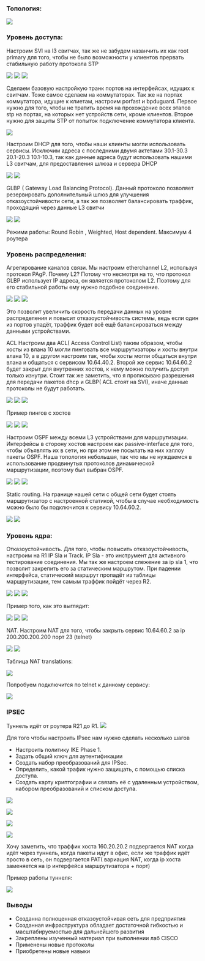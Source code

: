 ### Топология:

![](./imgs/1.png)





### Уровень доступа:

Настроим SVI на l3 свитчах, так же не забудем назанчить их как root primary для того, чтобы не было возможности у клиентов прервать стабильную работу протокола STP

![](./imgs/2.png)
![](./imgs/3.png)
![](./imgs/6.png)

Сделаем базовую настройкую транк портов на интерфейсах, идущих к свитчам. Тоже самое сделаем на коммутаторах.
Так же на портах коммутатора, идущие к клиетам, настроим porfast и bpduguard. Первое нужно для того, чтобы не тратить время на прохождение всех этапов stp на портах, на которых нет устройств сети, кроме клиентов.
Второе нужно для защиты STP от попыток подключение коммутатора клиента.

![](./imgs/35.png)

Настроим DHCP для того, чтобы наши клиенты могли использовать сервисы. Исключим адреса с последними двумя актетами 30.1-30.3 20.1-20.3 10.1-10.3, так как данные адреса будут использовать нашими L3 свитчам, для предоставления шлюза и сервера DHCP 

![](./imgs/4.png)
![](./imgs/5.png)

GLBP ( Gateway Load Balancing Protocol). Данный протоколо позволяет резервировать дополнительный шлюз для улучшения отказоустойчивости сети, а так же позволяет балансировать траффик, проходящий через данные L3 свитчи


![](./imgs/7.png)
![](./imgs/8.png)

Режими работы: Round Robin , Weighted, Host dependent. Максимум 4 роутера

### Уровень распределения:

Агрегирование каналов связи. Мы настроим etherchannel L2, используя протокол PAgP. Почему L2? Потому что несмотря на то, что протокол GLBP использует IP адреса, он является протоколом L2. Поэтому для его стабильной работы ему нужно подобное соединение. 

![](./imgs/34.png)
![](./imgs/9.png)
![](./imgs/10.png)

Это позволит увеличить скорость передачи данных на уровне распределения и повысит отказоустойчивость системы, ведь если один из портов упадёт, траффик будет всё ещё балансироваться между данными устройствами.

ACL 
Настроим два ACL( Access Control List) таким образом, чтобы хосты из влана 10 могли пинговать все маршрутизаторы и хосты внутри влана 10,
а в другом настроим так, чтобы хосты могли общаться внутри влана и общаться с сервисом 10.64.40.2.
Второй же сервис 10.64.60.2 будет закрыт для внутренних хостов, к нему можно получить доступ только изнутри.
Стоит так же заметить, что я прописываю разрешения для передачи пакетов dhcp и GLBP( ACL стоят на SVI), иначе данные протоколы не будут работать.

![](./imgs/36.png)
![](./imgs/11.png)
![](./imgs/12.png)

Пример пингов с хостов

![](./imgs/13.png)
![](./imgs/14.png)
![](./imgs/15.png)

Настроим OSPF между всеми L3 устройствами для маршрутизации. Интерфейсы в сторону хостов настроем как passive-interface для того, чтобы объявлять их в сети, но при этом не посылать на них хэллоу пакеты OSPF.
Наша топология небольшая, так что мы не нуждаемся в использование продвинутых протоколов динамической маршрутизации, поэтому был выбран OSPF.

![](./imgs/16.png)
![](./imgs/17.png)
![](./imgs/18.png)

Static routing. На границе нашей сети с общей сети будет стоять маршрутизатор с настроенной статикой, чтобы в случае необходимость можно было бы подключится к сервису 10.64.60.2.

![](./imgs/37.png)
![](./imgs/19.png)


### Уровень ядра:

Отказоустойчивость. Для того, чтобы повысить отказоустойчивость, настроим на R1 IP Sla и Track. IP Sla - это инструмент для  активного тестирование соединения. Мы так же настроем слежение за ip sla 1, что позволит закрепить его за статическим маршрутом.
При падении интерфейса, статический маршрут пропадёт из таблицы маршрутизации, тем самым траффик пойдёт через R2.

![](./imgs/38.png)
![](./imgs/20.png)
![](./imgs/21.png)

Пример того, как это выглядит: 

![](./imgs/24.png)
![](./imgs/22.png)
![](./imgs/23.png)

NAT. Настроим NAT для того, чтобы закрыть сервис 10.64.60.2 за ip 200.200.200.200 порт 23 (telnet)


![](./imgs/25.png)
![](./imgs/26.png)

Таблица NAT translations:


![](./imgs/39.png)


Попробуем подключится по telnet к данному сервису:

![](./imgs/28.png)

### IPSEC 
Туннель идёт от роутера R21 до R1.
![](./imgs/40.png)

Для того чтобы настроить IPsec нам нужно сделать несколько шагов 
+ Настроить политику IKE Phase 1.
+ Задать общий ключ для аутентификации
+ Создать набор преобразований для IPSec.
+ Определить, какой трафик нужно защищать, с помощью списка доступа.
+ Создать карту криптографии и связать её с удаленным устройством, набором преобразований и списком доступа.

![](./imgs/30.png)

![](./imgs/31.png)

![](./imgs/33.png)

![](./imgs/32.png)

Хочу заметить, что траффик хоста 160.20.20.2 подвергается NAT когда идёт через туннель, когда пакеты идут в офис, если же траффик идёт просто в сеть, он подвергается PAT( вариация NAT, когда ip хоста заменяется на ip интерфейса маршрутизатора + порт)

Пример работы туннеля: 

![](./imgs/41.jpg)

### Выводы

+ Созданна полноценная отказоустойчивая сеть для предприятия
+ Созданная инфраструктура обладает достаточной гибкостью и масштабируемостью для дальнейшего развития
+ Закреплены изученный материал при выполнении лаб CISCO 
+ Применены новые протоколы
+ Приобретены новые навыки


